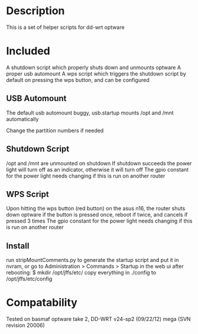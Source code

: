 
Description
===========
This is a set of helper scripts for dd-wrt optware

Included
========
A shutdown script which properly shuts down and unmounts optware
A proper usb automount
A wps script which triggers the shutdown script by default on pressing the wps button, and can be configured

USB Automount
-------------
The default usb automount buggy, usb.startup mounts /opt and /mnt automatically

Change the partition numbers if needed

Shutdown Script
-------------
/opt and /mnt are unmounted on shutdown
If shutdown succeeds the power light will turn off as an indicator, otherwise it will turn off
The gpio constant for the power light needs changing if this is run on another router

WPS Script
----------
Upon hitting the wps button (red button) on the asus n16, the router shuts down optware if the button is pressed once, reboot if twice, and cancels if pressed 3 times
The gpio constant for the power light needs changing if this is run on another router

Install
-------
run stripMountComments.py to generate the startup script and put it in nvram, or go to Administration > Commands > Startup in the web ui
after rebooting:
$ mkdir /opt/jffs/etc/
copy everything in ./config to /opt/jffs/etc/config

Compatability
=============
Tested on basmaf optware take 2, DD-WRT v24-sp2 (09/22/12) mega (SVN revision 20006)
